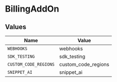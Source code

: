 # BillingAddOn


## Values

| Name                  | Value                 |
| --------------------- | --------------------- |
| `WEBHOOKS`            | webhooks              |
| `SDK_TESTING`         | sdk_testing           |
| `CUSTOM_CODE_REGIONS` | custom_code_regions   |
| `SNIPPET_AI`          | snippet_ai            |